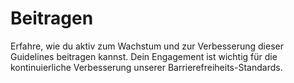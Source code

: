 # Beitragen
Erfahre, wie du aktiv zum Wachstum und zur Verbesserung dieser Guidelines beitragen kannst. Dein Engagement ist wichtig für die kontinuierliche Verbesserung unserer Barrierefreiheits-Standards.